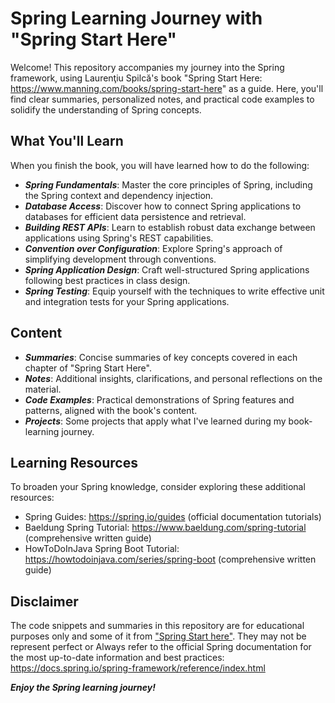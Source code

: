 # Spring Learning Journey with "Spring Start Here"

Welcome! This repository accompanies my journey into the Spring framework, using Laurenţiu Spilcă's book
"Spring Start Here: <https://www.manning.com/books/spring-start-here>" as a guide. Here, you'll find clear
summaries, personalized notes, and practical code examples to solidify the understanding of Spring concepts.

## What You'll Learn

When you finish the book, you will have learned how to do the following:

- ***Spring Fundamentals***: Master the core principles of Spring, including the Spring context and dependency
injection.
- ***Database Access***: Discover how to connect Spring applications to databases for efficient data
persistence and retrieval.
- ***Building REST APIs***: Learn to establish robust data exchange between applications using Spring's REST
capabilities.
- ***Convention over Configuration***: Explore Spring's approach of simplifying development through
conventions.
- ***Spring Application Design***: Craft well-structured Spring applications following best practices in class
design.
- ***Spring Testing***: Equip yourself with the techniques to write effective unit and integration tests for
your Spring applications.

## Content

- ***Summaries***: Concise summaries of key concepts covered in each chapter of "Spring Start Here".
- ***Notes***: Additional insights, clarifications, and personal reflections on the material.
- ***Code Examples***: Practical demonstrations of Spring features and patterns, aligned with the book's content.
- ***Projects***: Some projects that apply what I've learned during my book-learning journey.

## Learning Resources

To broaden your Spring knowledge, consider exploring these additional resources:

- Spring Guides: <https://spring.io/guides> (official documentation tutorials)
- Baeldung Spring Tutorial: <https://www.baeldung.com/spring-tutorial> (comprehensive written guide)
- HowToDoInJava Spring Boot Tutorial: <https://howtodoinjava.com/series/spring-boot> (comprehensive written guide)

## Disclaimer

The code snippets and summaries in this repository are for educational purposes only and some of it from
["Spring Start here"](https://www.manning.com/books/spring-start-here). They may not be represent perfect or
Always refer to the official Spring documentation for the most up-to-date information and best practices: <https://docs.spring.io/spring-framework/reference/index.html>

***Enjoy the Spring learning journey!***
